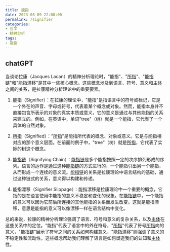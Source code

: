 ```yaml
---
title: 能指
date: 2023-08-09 22:00:00
permalink: /signifier
categories:
- 哲学
- 精神分析
tags:
- 能指
---
```


## chatGPT
当谈论拉康（Jacques Lacan）的精神分析理论时，"能指"、"[所指](/signifier)"、"[能指链](/signifying-chain)"和"能指漂移"是其中一些核心概念。这些概念涉及到语言、符号、意义和[主体](/subject)之间的关系，是拉康精神分析理论中的重要要素。

1. 能指（Signifier）：在拉康的理论中，"能指"是指语言中的符号或标记，它是一个外在的声音、字母或符号，代表着某个概念或对象。然而，能指本身并不直接包含所表示的对象的真实本质或意义，它的意义是通过与其他能指的关系来建立的。例如，在英语中，单词"tree"（树）就是一个能指，它代表了一个具体的自然对象。

2. [所指](/signifier)（Signified）："[所指](/signifier)"是能指所代表的概念、对象或意义。它是与能指相对应的那个意义层面。在前面的例子中，"tree"（树）就是[所指](/signifier)，它代表了实际的树这个概念。

3. [能指链](/signifying-chain)（Signifying Chain）：[能指链](/signifying-chain)是多个能指按照一定的次序排列形成的序列。语言的运作是通过这种[能指链](/signifying-chain)的方式进行的，一个能指引出另一个能指，从而形成一个连续的意义流。[能指链](/signifying-chain)的关系是拉康理论中语言结构的基础，通过这种链式的关系，意义得以构建和传递。

4. 能指漂移（Signifier Slippage）：能指漂移是拉康理论中一个重要的概念，它指的是在语言使用中能指的意义不稳定和变化的现象。在[能指链](/signifying-chain)中，一个能指的意义可以因为它前后所连接的其他能指的关系而发生改变。这就是能指漂移，意思是能指的意义可以像漂移一样在语言结构中变化。

总的来说，拉康的精神分析理论强调了语言、符号和意义的复杂关系，以及[主体](/subject)在这些关系中的定位。"能指"代表了语言中的外在符号，"[所指](/signifier)"代表了符号[所指](/signifier)向的意义，"[能指链](/signifying-chain)"展示了符号之间的关系如何构建意义，"能指漂移"则强调了意义的不稳定性和流动性。这些概念帮助我们理解了语言是如何塑造我们的认知和[主体](/subject)性。
